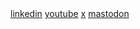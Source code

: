 <link href="https://cdnjs.cloudflare.com/ajax/libs/font-awesome/6.0.0-beta3/css/all.min.css" rel="stylesheet">
<style>
    . card card-compact w-96 bg-base-100 shadow-xl {
        display: flex;
        justify-content: space-between;
        align-items: center;
        margin-bottom: 20px;
    }
    . card card-compact w-96 bg-base-100 shadow-xl a {
        text-decoration: none;
        font-size: 24px;
        color: blue; /* Default color, overridden by specific classes below */
    }
</style>

<!-- embed:start:socialNetworks -->


<span class="inline-flex items-center rounded-md bg-blue-50 px-2 py-1 text-xs font-medium text-blue-700 ring-1 ring-inset ring-blue-700/10">
    <a href="https://www.linkedin.com/company/innteresante" class="linkedin" target="_blank"><i class="fab fa-linkedin"></i> linkedin</a>
</span>
<span class="inline-flex items-center rounded-md bg-blue-50 px-2 py-1 text-xs font-medium text-blue-700 ring-1 ring-inset ring-blue-700/10">
    <a href="https://www.youtube.com/@innteresante" class="youtube" target="_blank"><i class="fab fa-youtube"></i> youtube</a>
</span>
<span class="inline-flex items-center rounded-md bg-blue-50 px-2 py-1 text-xs font-medium text-blue-700 ring-1 ring-inset ring-blue-700/10">
    <a href="https://www.tiktok.com/@lucascervera" class="twitter" target="_blank"><i class="fab fa-twitter"></i> x</a>
</span>
<span class="inline-flex items-center rounded-md bg-blue-50 px-2 py-1 text-xs font-medium text-blue-700 ring-1 ring-inset ring-blue-700/10">
    <a href="https://mastodon.social/@lucascervera" class="mastodon" target="_blank"><i class="fab fa-mastodon"></i> mastodon</a>
</span>


<!-- embed:end:socialNetworks -->